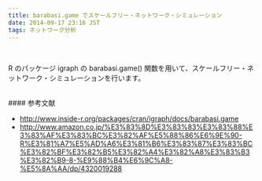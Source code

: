```yaml
---
title: barabasi.game でスケールフリー・ネットワーク・シミュレーション
date: 2014-09-17 23:16 JST
tags: ネットワーク分析
---
```


<br />

R のパッケージ igraph の barabasi.game() 関数を用いて、スケールフリー・ネットワーク・シミュレーションを行います。

<script src="https://gist.github.com/shirayuca/da658dcf30906fb98c18.js"></script>

<br />
#### 参考文献

- http://www.inside-r.org/packages/cran/igraph/docs/barabasi.game
- http://www.amazon.co.jp/%E3%83%8D%E3%83%83%E3%83%88%E3%83%AF%E3%83%BC%E3%82%AF%E5%88%86%E6%9E%90-R%E3%81%A7%E5%AD%A6%E3%81%B6%E3%83%87%E3%83%BC%E3%82%BF%E3%82%B5%E3%82%A4%E3%82%A8%E3%83%B3%E3%82%B9-8-%E9%88%B4%E6%9C%A8-%E5%8A%AA/dp/4320019288

<br />